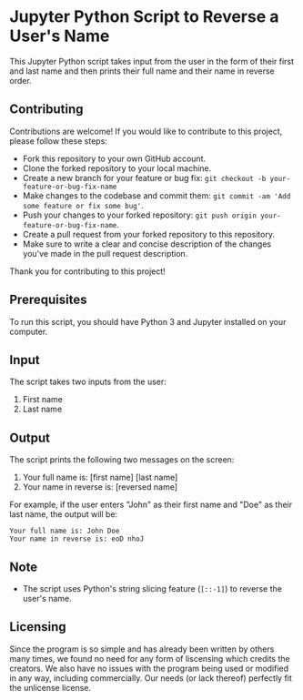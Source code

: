 # Jupyter Python Script to Reverse a User's Name

This Jupyter Python script takes input from the user in the form of their first and last name and then prints their full name and their name in reverse order.

## Contributing

Contributions are welcome! If you would like to contribute to this project, please follow these steps:

- Fork this repository to your own GitHub account.
- Clone the forked repository to your local machine.
- Create a new branch for your feature or bug fix: `git checkout -b your-feature-or-bug-fix-name`
- Make changes to the codebase and commit them: `git commit -am 'Add some feature or fix some bug'`.
- Push your changes to your forked repository: `git push origin your-feature-or-bug-fix-name`.
- Create a pull request from your forked repository to this repository.
- Make sure to write a clear and concise description of the changes you've made in the pull request description.

Thank you for contributing to this project!

## Prerequisites

To run this script, you should have Python 3 and Jupyter installed on your computer.

## Input

The script takes two inputs from the user:

1. First name
2. Last name

## Output

The script prints the following two messages on the screen:

1. Your full name is: [first name] [last name]
2. Your name in reverse is: [reversed name]

For example, if the user enters "John" as their first name and "Doe" as their last name, the output will be:

```
Your full name is: John Doe
Your name in reverse is: eoD nhoJ
```

## Note

- The script uses Python's string slicing feature (`[::-1]`) to reverse the user's name.

## Licensing

Since the program is so simple and has already been written by others many times, we found no need for any form of liscensing which credits the creators. We also have no issues with the program being used or modified in any way, including commercially. Our needs (or lack thereof) perfectly fit the unlicense license.
